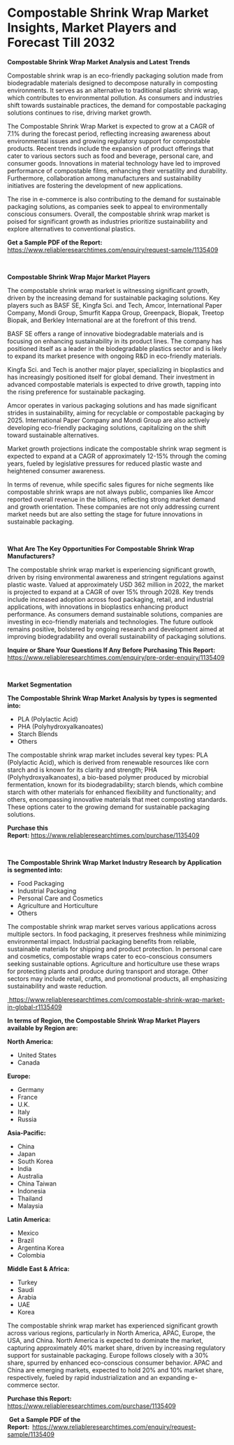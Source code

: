 <p><h1>Compostable Shrink Wrap Market Insights, Market Players and Forecast Till 2032</h1></p><p><strong>Compostable Shrink Wrap Market Analysis and Latest Trends</strong></p>
<p><p>Compostable shrink wrap is an eco-friendly packaging solution made from biodegradable materials designed to decompose naturally in composting environments. It serves as an alternative to traditional plastic shrink wrap, which contributes to environmental pollution. As consumers and industries shift towards sustainable practices, the demand for compostable packaging solutions continues to rise, driving market growth.</p><p>The Compostable Shrink Wrap Market is expected to grow at a CAGR of 7.1% during the forecast period, reflecting increasing awareness about environmental issues and growing regulatory support for compostable products. Recent trends include the expansion of product offerings that cater to various sectors such as food and beverage, personal care, and consumer goods. Innovations in material technology have led to improved performance of compostable films, enhancing their versatility and durability. Furthermore, collaboration among manufacturers and sustainability initiatives are fostering the development of new applications.</p><p>The rise in e-commerce is also contributing to the demand for sustainable packaging solutions, as companies seek to appeal to environmentally conscious consumers. Overall, the compostable shrink wrap market is poised for significant growth as industries prioritize sustainability and explore alternatives to conventional plastics.</p></p>
<p><strong>Get a Sample PDF of the Report:&nbsp;</strong> <a href="https://www.reliableresearchtimes.com/enquiry/request-sample/1135409?utm_campaign=2232&utm_medium=2&utm_source=Github&utm_content=ia&utm_term=19042025&utm_id=compostable-shrink-wrap">https://www.reliableresearchtimes.com/enquiry/request-sample/1135409</a></p>
<p>&nbsp;</p>
<p><strong>Compostable Shrink Wrap Major Market Players</strong></p>
<p><p>The compostable shrink wrap market is witnessing significant growth, driven by the increasing demand for sustainable packaging solutions. Key players such as BASF SE, Kingfa Sci. and Tech, Amcor, International Paper Company, Mondi Group, Smurfit Kappa Group, Greenpack, Biopak, Treetop Biopak, and Berkley International are at the forefront of this trend.</p><p>BASF SE offers a range of innovative biodegradable materials and is focusing on enhancing sustainability in its product lines. The company has positioned itself as a leader in the biodegradable plastics sector and is likely to expand its market presence with ongoing R&D in eco-friendly materials.</p><p>Kingfa Sci. and Tech is another major player, specializing in bioplastics and has increasingly positioned itself for global demand. Their investment in advanced compostable materials is expected to drive growth, tapping into the rising preference for sustainable packaging.</p><p>Amcor operates in various packaging solutions and has made significant strides in sustainability, aiming for recyclable or compostable packaging by 2025. International Paper Company and Mondi Group are also actively developing eco-friendly packaging solutions, capitalizing on the shift toward sustainable alternatives.</p><p>Market growth projections indicate the compostable shrink wrap segment is expected to expand at a CAGR of approximately 12-15% through the coming years, fueled by legislative pressures for reduced plastic waste and heightened consumer awareness.</p><p>In terms of revenue, while specific sales figures for niche segments like compostable shrink wraps are not always public, companies like Amcor reported overall revenue in the billions, reflecting strong market demand and growth orientation. These companies are not only addressing current market needs but are also setting the stage for future innovations in sustainable packaging.</p></p>
<p>&nbsp;</p>
<p><strong>What Are The Key Opportunities For Compostable Shrink Wrap Manufacturers?</strong></p>
<p><p>The compostable shrink wrap market is experiencing significant growth, driven by rising environmental awareness and stringent regulations against plastic waste. Valued at approximately USD 362 million in 2022, the market is projected to expand at a CAGR of over 15% through 2028. Key trends include increased adoption across food packaging, retail, and industrial applications, with innovations in bioplastics enhancing product performance. As consumers demand sustainable solutions, companies are investing in eco-friendly materials and technologies. The future outlook remains positive, bolstered by ongoing research and development aimed at improving biodegradability and overall sustainability of packaging solutions.</p></p>
<p><strong>Inquire or Share Your Questions If Any Before Purchasing This Report:</strong> <a href="https://www.reliableresearchtimes.com/enquiry/pre-order-enquiry/1135409?utm_campaign=2232&utm_medium=2&utm_source=Github&utm_content=ia&utm_term=19042025&utm_id=compostable-shrink-wrap">https://www.reliableresearchtimes.com/enquiry/pre-order-enquiry/1135409</a></p>
<p>&nbsp;</p>
<p><strong>Market Segmentation</strong></p>
<p><strong>The Compostable Shrink Wrap Market Analysis by types is segmented into:</strong></p>
<p><ul><li>PLA (Polylactic Acid)</li><li>PHA (Polyhydroxyalkanoates)</li><li>Starch Blends</li><li>Others</li></ul></p>
<p><p>The compostable shrink wrap market includes several key types: PLA (Polylactic Acid), which is derived from renewable resources like corn starch and is known for its clarity and strength; PHA (Polyhydroxyalkanoates), a bio-based polymer produced by microbial fermentation, known for its biodegradability; starch blends, which combine starch with other materials for enhanced flexibility and functionality; and others, encompassing innovative materials that meet composting standards. These options cater to the growing demand for sustainable packaging solutions.</p></p>
<p><strong>Purchase this Report:&nbsp;</strong><a href="https://www.reliableresearchtimes.com/purchase/1135409?utm_campaign=2232&utm_medium=2&utm_source=Github&utm_content=ia&utm_term=19042025&utm_id=compostable-shrink-wrap">https://www.reliableresearchtimes.com/purchase/1135409</a></p>
<p>&nbsp;</p>
<p><strong>The Compostable Shrink Wrap Market Industry Research by Application is segmented into:</strong></p>
<p><ul><li>Food Packaging</li><li>Industrial Packaging</li><li>Personal Care and Cosmetics</li><li>Agriculture and Horticulture</li><li>Others</li></ul></p>
<p><p>The compostable shrink wrap market serves various applications across multiple sectors. In food packaging, it preserves freshness while minimizing environmental impact. Industrial packaging benefits from reliable, sustainable materials for shipping and product protection. In personal care and cosmetics, compostable wraps cater to eco-conscious consumers seeking sustainable options. Agriculture and horticulture use these wraps for protecting plants and produce during transport and storage. Other sectors may include retail, crafts, and promotional products, all emphasizing sustainability and waste reduction.</p></p>
<p><a href="https://www.reliableresearchtimes.com/compostable-shrink-wrap-market-in-global-r1135409?utm_campaign=2232&utm_medium=2&utm_source=Github&utm_content=ia&utm_term=19042025&utm_id=compostable-shrink-wrap">&nbsp;https://www.reliableresearchtimes.com/compostable-shrink-wrap-market-in-global-r1135409</a></p>
<p><strong>In terms of Region, the Compostable Shrink Wrap Market Players available by Region are:</strong></p>
<p>
    <p> <strong> North America: </strong>
        <ul>
            <li>United States</li>
            <li>Canada</li>
        </ul>
        </p> 
    <p> <strong> Europe: </strong>
        <ul>
            <li>Germany</li>
            <li>France</li>
            <li>U.K.</li>
            <li>Italy</li>
            <li>Russia</li>
        </ul>
        </p> 
    <p> <strong> Asia-Pacific: </strong>
        <ul>
            <li>China</li>
            <li>Japan</li>
            <li>South Korea</li>
            <li>India</li>
            <li>Australia</li>
            <li>China Taiwan</li>
            <li>Indonesia</li>
            <li>Thailand</li>
            <li>Malaysia</li>
        </ul>
        </p> 
    <p> <strong> Latin America: </strong>
        <ul>
            <li>Mexico</li>
            <li>Brazil</li>
            <li>Argentina Korea</li>
            <li>Colombia</li>
        </ul>
        </p> 
    <p> <strong> Middle East & Africa: </strong>
        <ul>
            <li>Turkey</li>
            <li>Saudi</li>
            <li>Arabia</li>
            <li>UAE</li>
            <li>Korea</li>
        </ul>
    </p>
    </p>
<p><p>The compostable shrink wrap market has experienced significant growth across various regions, particularly in North America, APAC, Europe, the USA, and China. North America is expected to dominate the market, capturing approximately 40% market share, driven by increasing regulatory support for sustainable packaging. Europe follows closely with a 30% share, spurred by enhanced eco-conscious consumer behavior. APAC and China are emerging markets, expected to hold 20% and 10% market share, respectively, fueled by rapid industrialization and an expanding e-commerce sector.</p></p>
<p><strong>Purchase this Report: </strong><a href="https://www.reliableresearchtimes.com/purchase/1135409?utm_campaign=2232&utm_medium=2&utm_source=Github&utm_content=ia&utm_term=19042025&utm_id=compostable-shrink-wrap">https://www.reliableresearchtimes.com/purchase/1135409</a></p>
<p>&nbsp;<strong>Get a Sample PDF of the Report:&nbsp;&nbsp;</strong><a href="https://www.reliableresearchtimes.com/enquiry/request-sample/1135409?utm_campaign=2232&utm_medium=2&utm_source=Github&utm_content=ia&utm_term=19042025&utm_id=compostable-shrink-wrap">https://www.reliableresearchtimes.com/enquiry/request-sample/1135409</a></p>
<p><strong></strong></p>
<p><p></p><p></p><p></p></p>